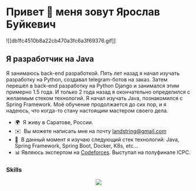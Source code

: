 Привет 👋 меня зовут Ярослав Буйкевич
======================================================================================================================================

![[db1fc4510b8a22cb470a3fc6a3f69376.gif]]

Я разработчик на Java
------------------

Я занимаюсь back-end разработкой. Пять лет назад я начал изучать разработку на Python, создавал telegram-ботов на заказ. Затем перешёл в back-end разработку на Python Django и занимался этим примерно 1.5 года. И только 2 года назад я окончательно определился с желаемым стеком технологий. Я начал изучать Java, познакомился с Spring Framework. Моё обучение продолжается до сих пор, и я надеюсь, что когда-то стану настоящим мастером своего дела. 


* 🌍  Я живу в Саратове, России.
* ✉️  Вы можете написать мне на почту [landstring@gmail.com](mailto:landstring@gmail.com)
* 🧠  В данный момент я изучаю следующий стек технологий: Java, Spring Framework, Spring Boot, Docker, K8s, etc...
* 📊 Являюсь экспертом на [Codeforces]( https://codeforces.com/profile/Modern). Выступал на полуфинале ICPC.

### Skills

<p align="center">
  <a href="https://skillicons.dev">
    <img src="https://skillicons.dev/icons?i=java,py,spring,postgres,mysql,hibernate,kafka,rabbitmq,docker,kubernetes,bash,git,postman" />
  </a>
</p>

